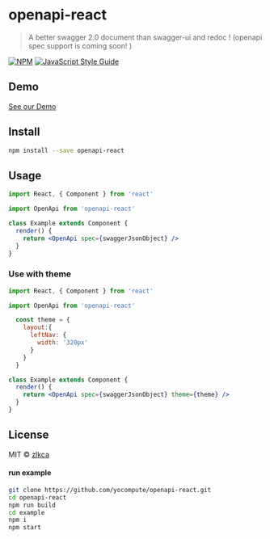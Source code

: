 # openapi-react

> A better swagger 2.0 document than swagger-ui and redoc ! (openapi spec support is coming soon! )

[![NPM](https://img.shields.io/npm/v/openapi-react.svg)](https://www.npmjs.com/package/openapi-react) [![JavaScript Style Guide](https://img.shields.io/badge/code_style-standard-brightgreen.svg)](https://standardjs.com)

## Demo
[See our Demo](https://doc.yocompute.com/)

## Install

```bash
npm install --save openapi-react
```


## Usage

```jsx
import React, { Component } from 'react'

import OpenApi from 'openapi-react'

class Example extends Component {
  render() {
    return <OpenApi spec={swaggerJsonObject} />
  }
}
```

### Use with theme

```jsx
import React, { Component } from 'react'

import OpenApi from 'openapi-react'

  const theme = {
    layout:{
      leftNav: {
        width: '320px'
      }
    }
  }

class Example extends Component {
  render() {
    return <OpenApi spec={swaggerJsonObject} theme={theme} />
  }
}
```


## License

MIT © [zlkca](https://github.com/zlkca)



#### run example
```bash
git clone https://github.com/yocompute/openapi-react.git
cd openapi-react
npm run build
cd example
npm i
npm start
```